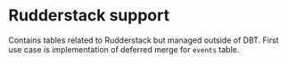 # Rudderstack support

Contains tables related to Rudderstack but managed outside of DBT. First use case is implementation of deferred merge
for `events` table.